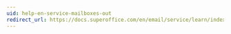 ```yaml
---
uid: help-en-service-mailboxes-out
redirect_url: https://docs.superoffice.com/en/email/service/learn/index.html#email-out
---
```

